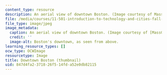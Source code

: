 ```yaml
---
content_type: resource
description: An aerial view of downtown Boston. (Image courtesy of MassGIS.)
file: /media/courses/11-501-introduction-to-technology-and-cities-fall-2002/847d4fa2371826f514fda52e0db82115_11-501f02-th.jpg
file_type: image/jpeg
image_metadata:
  caption: An aerial view of downtown Boston. (Image courtesy of [MassGIS](http://www.mass.gov/mgis/).)
  credit: ''
  image-alt: Boston's downtown, as seen from above.
learning_resource_types: []
ocw_type: OCWImage
resourcetype: Image
title: Downtown Boston (thumbnail)
uid: 847d4fa2-3718-26f5-14fd-a52e0db82115
---
```

